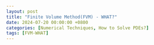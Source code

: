 ```yaml
---
layout: post
title: "Finite Volume Method(FVM) - WHAT?"
date: 2024-07-20 00:00:00 +0800
categories: [Numerical Techniques, How to Solve PDEs?]
tags: [FVM-WHAT]
---
```

